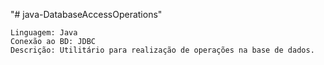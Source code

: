 "# java-DatabaseAccessOperations" 

```
Linguagem: Java
Conexão ao BD: JDBC
Descrição: Utilitário para realização de operações na base de dados.
